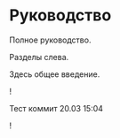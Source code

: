 # Руководство

Полное руководство.

Разделы слева.

Здесь общее введение.

!

Тест коммит 20.03 15:04

!